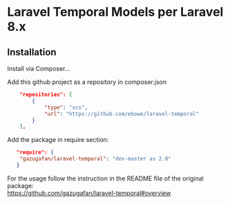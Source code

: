 # Laravel Temporal Models per Laravel 8.x

## Installation

Install via Composer...

Add this github project as a repository in composer.json
```json
    "repositories": [
        {
            "type": "vcs",
            "url": "https://github.com/ebowe/laravel-temporal"
        }
    ],    
```

Add the package in require section:
```json
   "require": {
	"gazugafan/laravel-temporal": "dev-master as 2.0"
   }
```

For the usage follow the instruction in the README file of the original package:  
https://github.com/gazugafan/laravel-temporal#overview
